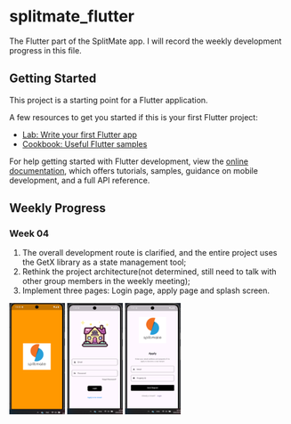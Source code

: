 # splitmate_flutter

The Flutter part of the SplitMate app. I will record the weekly development progress in this file.

## Getting Started

This project is a starting point for a Flutter application.

A few resources to get you started if this is your first Flutter project:

- [Lab: Write your first Flutter app](https://docs.flutter.dev/get-started/codelab)
- [Cookbook: Useful Flutter samples](https://docs.flutter.dev/cookbook)

For help getting started with Flutter development, view the
[online documentation](https://docs.flutter.dev/), which offers tutorials,
samples, guidance on mobile development, and a full API reference.


## Weekly Progress

### Week 04
1. The overall development route is clarified, and the entire project uses the GetX library as a state management tool;
2. Rethink the project architecture(not determined, still need to talk with other group members in the weekly meeting);
3. Implement three pages: Login page, apply page and splash screen.



<img src="./static/screenshot_2024-08-15 165610.png" alt="splash screen" style="width:100px;height:200px; display:inline-block">
<img src="./static/screenshot_2024-08-15 203104.png" alt="login page" style="width:100px;height:200px; display:inline-block">
<img src="./static/screenshot_2024-08-15 203158.png" alt="apply page" style="width:100px;height:200px; display:inline-block">